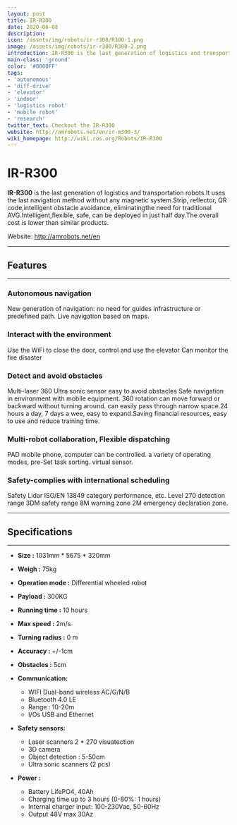 ```yaml
---
layout: post
title: IR-R300
date: 2020-06-08
description:
icon: /assets/img/robots/ir-r300/R300-1.png
image: /assets/img/robots/ir-r300/R300-2.png
introduction: IR-R300 is the last generation of logistics and transportation robots.It uses the last navigation method without any magnetic system.Strip, reflector, QR code, intelligent obstacle avoidance, eliminating the need for traditional AVG.Intelligent, flexible, safe, can be deployed in just half day.The overall cost is lower than similar products.
main-class: 'ground'
color: '#0000FF'
tags:
- 'autonomous'
- 'diff-drive'
- 'elevator'
- 'indoor'
- 'logistics robot'
- 'mobile robot'
- 'research'
twitter_text: Checkout the IR-R300
website: http://amrobots.net/en/ir-m300-3/
wiki_homepage: http://wiki.ros.org/Robots/IR-R300
---
```


# **IR-R300**

**IR-R300** is the last generation of logistics and transportation robots.It uses the last navigation method without any magnetic system.Strip, reflector, QR code,intelligent obstacle avoidance, eliminatingthe need for traditional AVG.Intelligent,flexible, safe, can be deployed in just half day.The overall cost is lower than similar products.

Website: <http://amrobots.net/en>

---

## **Features**

---

### **Autonomous navigation**

New generation of navigation: no need for guides infrastructure  or predefined path. Live navigation based on maps.

### **Interact with the environment**

Use the WiFi to close the door, control and use the elevator  Can monitor the fire disaster

### **Detect and avoid obstacles**

Multi-laser 360 Ultra sonic sensor easy to avoid obstacles Safe navigation in environment with mobile equipment.  360 rotation can move forward or backward without turning around.  can easily pass through narrow space.24 hours a day, 7 days a wee, easy to expand.Saving financial resources, easy to use and reduce training time.

### **Multi-robot collaboration, Flexible dispatching**

PAD mobile phone, computer can be controlled. a variety of  operating modes,  pre-Set task sorting. virtual sensor.

### **Safety-complies with international scheduling**

Safety Lidar ISO/EN 13849 category performance, etc. Level 270 detection range 3DM safety range 8M warning zone 2M emergency declaration zone.

---

## **Specifications**

---

- **Size :** 1031mm * 5675 * 320mm
- **Weigh :** 75kg  
- **Operation mode :** Differential wheeled robot
- **Payload :** 300KG
- **Running time :** 10 hours
- **Max speed :** 2m/s
- **Turning radius :**  0 m
- **Accuracy :** +/-1cm
- **Obstacles :** 5cm
- **Communication:**

  - WIFI Dual-band wireless AC/G/N/B
  - Bluetooth 4.0 LE
  - Range : 10-20m
  - I/Os USB and Ethernet

- **Safety sensors:**
  - Laser scanners 2 * 270 visuatection
  - 3D camera
  - Object detection : 5-50cm
  - Ultra sonic scanners (2 pcs)
- **Power :**
  - Battery LifePO4, 40Ah
  - Charging time up to 3 hours (0-80%: 1 hours)
  - Internal charger input: 100-230Vac, 50-60Hz
  - Output 48V max 30Az

